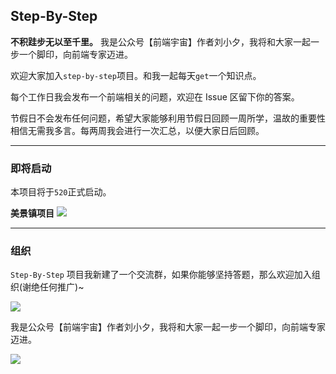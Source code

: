## Step-By-Step

**不积跬步无以至千里。** 我是公众号【前端宇宙】作者刘小夕，我将和大家一起一步一个脚印，向前端专家迈进。


欢迎大家加入`step-by-step`项目。和我一起每天`get`一个知识点。

每个工作日我会发布一个前端相关的问题，欢迎在 Issue 区留下你的答案。

节假日不会发布任何问题，希望大家能够利用节假日回顾一周所学，温故的重要性相信无需我多言。每两周我会进行一次汇总，以便大家日后回顾。


___


### 即将启动

本项目将于`520`正式启动。

**美景镇项目**
![](https://img30.360buyimg.com/njmobilecms/jfs/t11494/65/3014271566/809864/35d53f63/5cde9cf5Nd1d60400.jpg)
____

### 组织

`Step-By-Step` 项目我新建了一个交流群，如果你能够坚持答题，那么欢迎加入组织(谢绝任何推广)~

![](https://m.360buyimg.com/njmobilecms/jfs/t28489/36/1425852964/75958/dcd15aab/5cde9b88N21e8ec93.jpg)


我是公众号【前端宇宙】作者刘小夕，我将和大家一起一步一个脚印，向前端专家迈进。

![](https://m.360buyimg.com/njmobilecms/jfs/t30304/185/1406001686/147216/4ef9d44e/5cde9687N8f2c3e61.png)
